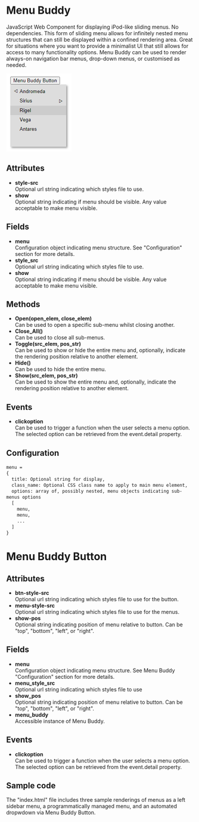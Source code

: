 # Menu Buddy
JavaScript Web Component for displaying iPod-like sliding menus. No dependencies. This form of sliding menu allows for infinitely nested menu structures that can still be displayed within a confined rendering area. Great for situations where you want to provide a minimalist UI that still allows for access to many functionality options. Menu Buddy can be used to render always-on navigation bar menus, drop-down menus, or customised as needed.

![Menu Buddy Example](https://github.com/Dulce-Engineering/menu-buddy/blob/main/images/menu-buddy.png?raw=true)

## Attributes
- **style-src**  
Optional url string indicating which styles file to use.
- **show**  
Optional string indicating if menu should be visible. Any value acceptable to make menu visible.

## Fields
- **menu**  
Configuration object indicating menu structure. See "Configuration" section for more details.
- **style_src**  
Optional url string indicating which styles file to use.
- **show**  
Optional string indicating if menu should be visible. Any value acceptable to make menu visible.

## Methods
- **Open(open_elem, close_elem)**  
Can be used to open a specific sub-menu whilst closing another.
- **Close_All()**  
Can be used to close all sub-menus.
- **Toggle(src_elem, pos_str)**  
Can be used to show or hide the entire menu and, optionally, indicate the rendering position relative to another element. 
- **Hide()**  
Can be used to hide the entire menu.
- **Show(src_elem, pos_str)**  
Can be used to show the entire menu and, optionally, indicate the rendering position relative to another element. 

## Events
- **clickoption**  
Can be used to trigger a function when the user selects a menu option. The selected option can be retrieved from the event.detail property.

## Configuration
```
menu = 
{
  title: Optional string for display,
  class_name: Optional CSS class name to apply to main menu element,
  options: array of, possibly nested, menu objects indicating sub-menus options
  [
    menu,
    menu,
    ...
  ]
}
```

# Menu Buddy Button

## Attributes
- **btn-style-src**  
Optional url string indicating which styles file to use for the button.
- **menu-style-src**  
Optional url string indicating which styles file to use for the menus.
- **show-pos**  
Optional string indicating position of menu relative to button. Can be "top", "bottom", "left", or "right".

## Fields
- **menu**  
Configuration object indicating menu structure. See Menu Buddy "Configuration" section for more details.
- **menu_style_src**  
Optional url string indicating which styles file to use
- **show_pos**  
Optional string indicating position of menu relative to button. Can be "top", "bottom", "left", or "right".
- **menu_buddy**  
Accessible instance of Menu Buddy.

## Events
- **clickoption**  
Can be used to trigger a function when the user selects a menu option. The selected option can be retrieved from the event.detail property.

## Sample code
The "index.html" file includes three sample renderings of menus as a left sidebar menu, a programmatically managed menu, and an automated dropwdown via Menu Buddy Button.